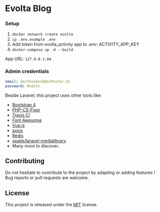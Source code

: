# Evolta Blog

### Setup
1. `docker network create evolta`
2. `cp .env.example .env`
3. Add token from evolta_activity app to .env: ACTIVITY_APP_KEY
4. `docker-compose up -d --build`

App URL: `127.0.0.1:84`

### Admin credentials
```yml
email: darthvader@deathstar.ds
password: 4nak1n
```

Beside Laravel, this project uses other tools like:

- [Bootstrap 4](https://getbootstrap.com/)
- [PHP-CS-Fixer](https://github.com/FriendsOfPhp/PHP-CS-Fixer)
- [Travis CI](https://travis-ci.org/)
- [Font Awesome](http://fontawesome.io/)
- [Vue.js](https://vuejs.org/)
- [axios](https://github.com/mzabriskie/axios)
- [Redis](https://redis.io/)
- [spatie/laravel-medialibrary](https://github.com/spatie/laravel-medialibrary)
- Many more to discover.

## Contributing

Do not hesitate to contribute to the project by adapting or adding features ! Bug reports or pull requests are welcome.

## License

This project is released under the [MIT](http://opensource.org/licenses/MIT) license.
